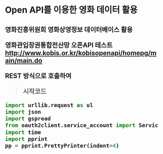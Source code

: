 <h1> Open API를 이용한 영화 데이터 활용


<h2> 영화진흥위원회 영화상영정보 데이터베이스 활용



영화관입장권통합전산망 오픈API 테스트
http://www.kobis.or.kr/kobisopenapi/homepg/main/main.do

REST 방식으로 호출하여 

> 시작코드 
```python
import urllib.request as ul
import json
import gspread
from oauth2client.service_account import ServiceAccountCredentials # pip install --upgrade google-api-python-client
import time
import pprint
pp = pprint.PrettyPrinter(indent=4)

```

